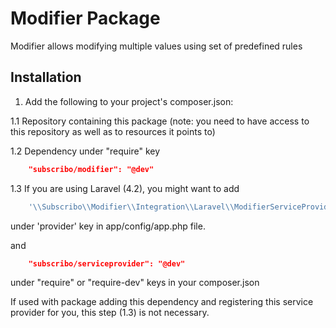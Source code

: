 # Modifier Package

Modifier allows modifying multiple values using set of predefined rules

## Installation

1. Add the following to your project's composer.json:

1.1 Repository containing this package (note: you need to have access to this repository as well as to resources it points to)

1.2 Dependency under "require" key

```json
    "subscribo/modifier": "@dev"
```

1.3 If you are using Laravel (4.2), you might want to add

```php
    '\\Subscribo\\Modifier\\Integration\\Laravel\\ModifierServiceProvider',
```

under 'provider' key in app/config/app.php file.

and

```json
    "subscribo/serviceprovider": "@dev"
```

under "require" or "require-dev" keys in your composer.json

If used with package adding this dependency and registering this service provider for you, this step (1.3) is not necessary.

